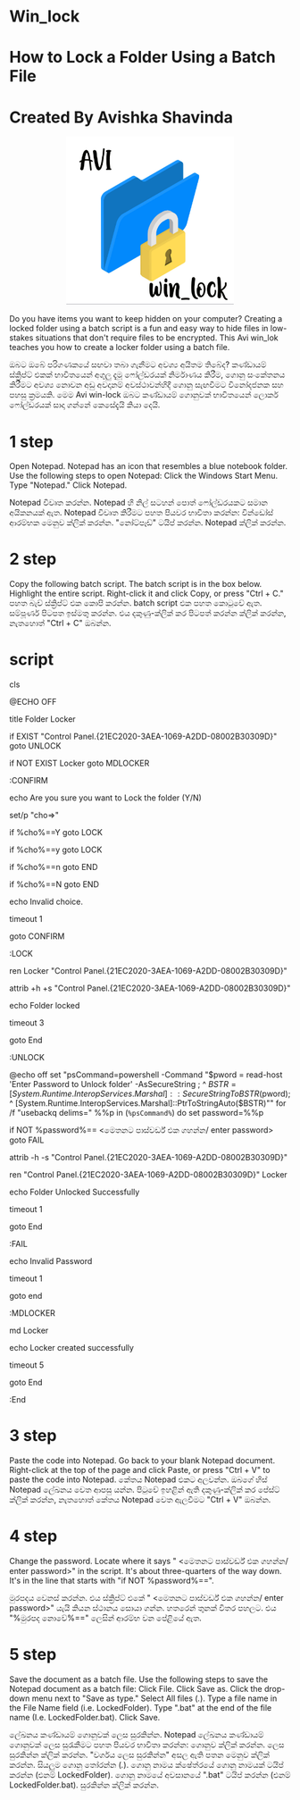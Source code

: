 # Win_lock
# How to Lock a Folder Using a Batch File
# Created By Avishka Shavinda

</p>
<p align="center">
<img src="https://raw.githubusercontent.com/avishka33/win_lock/main/Avi-win-lock.jpg" width="300" height="300"/>
</p>

Do you have items you want to keep hidden on your computer? Creating a locked folder using a batch script is a fun and easy way to hide files in low-stakes situations that don't require files to be encrypted. This Avi win_lok teaches you how to create a locker folder using a batch file.


ඔබට ඔබේ පරිගණකයේ සඟවා තබා ගැනීමට අවශ්‍ය අයිතම තිබේද? කණ්ඩායම් ස්ක්‍රිප්ට් එකක් භාවිතයෙන් අගුලු දැමූ ෆෝල්ඩරයක් නිර්මාණය කිරීම, ගොනු සංකේතනය කිරීමට අවශ්‍ය නොවන අඩු අවදානම් අවස්ථාවන්හිදී ගොනු සැඟවීමට විනෝදජනක සහ පහසු ක්‍රමයකි. මෙම Avi win-lock ඔබට කණ්ඩායම් ගොනුවක් භාවිතයෙන් ලොකර් ෆෝල්ඩරයක් සාදා ගන්නේ කෙසේදැයි කියා දෙයි.

# 1 step

Open Notepad. Notepad has an icon that resembles a blue notebook folder. Use the following steps to open Notepad:
Click the Windows Start Menu.
Type "Notepad."
Click Notepad.

Notepad විවෘත කරන්න. Notepad හි නිල් සටහන් පොත් ෆෝල්ඩරයකට සමාන අයිකනයක් ඇත. Notepad විවෘත කිරීමට පහත පියවර භාවිතා කරන්න:
වින්ඩෝස් ආරම්භක මෙනුව ක්ලික් කරන්න.
"නෝට්පෑඩ්" ටයිප් කරන්න.
Notepad ක්ලික් කරන්න.
# 2 step

Copy the following batch script. The batch script is in the box below. Highlight the entire script. Right-click it and click Copy, or press "Ctrl + C."
පහත බැච් ස්ක්‍රිප්ට් එක කොපි කරන්න. batch script එක පහත කොටුවේ ඇත. සම්පූර්ණ පිටපත ඉස්මතු කරන්න. එය දකුණු-ක්ලික් කර පිටපත් කරන්න ක්ලික් කරන්න, නැතහොත් "Ctrl + C" ඔබන්න.

# script

  cls

@ECHO OFF

title Folder Locker

if EXIST "Control Panel.{21EC2020-3AEA-1069-A2DD-08002B30309D}" goto UNLOCK

if NOT EXIST Locker goto MDLOCKER

:CONFIRM

echo Are you sure you want to Lock the folder (Y/N)

set/p "cho=>"

if %cho%==Y goto LOCK

if %cho%==y goto LOCK

if %cho%==n goto END

if %cho%==N goto END

echo Invalid choice.

timeout 1

goto CONFIRM

:LOCK

ren Locker "Control Panel.{21EC2020-3AEA-1069-A2DD-08002B30309D}"

attrib +h +s "Control Panel.{21EC2020-3AEA-1069-A2DD-08002B30309D}"

echo Folder locked

timeout 3

goto End

:UNLOCK

@echo off
set "psCommand=powershell -Command "$pword = read-host 'Enter Password to Unlock folder' -AsSecureString ; ^
    $BSTR=[System.Runtime.InteropServices.Marshal]::SecureStringToBSTR($pword); ^
        [System.Runtime.InteropServices.Marshal]::PtrToStringAuto($BSTR)""
for /f "usebackq delims=" %%p in (`%psCommand%`) do set password=%%p

if NOT %password%== <මෙතනට පාස්වර්ඩ් එක ගහන්න/ enter password> goto FAIL

attrib -h -s "Control Panel.{21EC2020-3AEA-1069-A2DD-08002B30309D}"

ren "Control Panel.{21EC2020-3AEA-1069-A2DD-08002B30309D}" Locker

echo Folder Unlocked Successfully

timeout 1

goto End

:FAIL

echo Invalid Password

timeout 1

goto end

:MDLOCKER

md Locker

echo Locker created successfully

timeout 5

goto End

:End


# 3 step


Paste the code into Notepad. Go back to your blank Notepad document. Right-click at the top of the page and click Paste, or press "Ctrl + V" to paste the code into Notepad.
කේතය Notepad එකට අලවන්න. ඔබගේ හිස් Notepad ලේඛනය වෙත ආපසු යන්න. පිටුවේ ඉහළින් ඇති දකුණු-ක්ලික් කර පේස්ට් ක්ලික් කරන්න, නැතහොත් කේතය Notepad වෙත ඇලවීමට "Ctrl + V" ඔබන්න.

# 4 step 


Change the password. Locate where it says " <මෙතනට පාස්වර්ඩ් එක ගහන්න/ enter password>" in the script. It's about three-quarters of the way down. It's in the line that starts with "if NOT %password%==".

මුරපදය වෙනස් කරන්න. එය ස්ක්‍රිප්ට් එකේ " <මෙතනට පාස්වර්ඩ් එක ගහන්න/ enter password>" යැයි කියන ස්ථානය සොයා ගන්න. හතරෙන් තුනක් විතර පහලට. එය "%මුරපද නොවේ%==" ලෙසින් ආරම්භ වන පේළියේ ඇත.


# 5 step 

Save the document as a batch file. Use the following steps to save the Notepad document as a batch file:
Click File.
Click Save as.
Click the drop-down menu next to "Save as type."
Select All files (*.*).
Type a file name in the File Name field (i.e. LockedFolder).
Type ".bat" at the end of the file name (I.e. LockedFolder.bat).
Click Save.

ලේඛනය කණ්ඩායම් ගොනුවක් ලෙස සුරකින්න. Notepad ලේඛනය කණ්ඩායම් ගොනුවක් ලෙස සුරැකීමට පහත පියවර භාවිතා කරන්න:
ගොනුව ක්ලික් කරන්න.
ලෙස සුරකින්න ක්ලික් කරන්න.
"වර්ගය ලෙස සුරකින්න" අසල ඇති පතන මෙනුව ක්ලික් කරන්න.
සියලුම ගොනු තෝරන්න (*.*).
ගොනු නාමය ක්ෂේත්රයේ ගොනු නාමයක් ටයිප් කරන්න (එනම් LockedFolder).
ගොනු නාමයේ අවසානයේ ".bat" ටයිප් කරන්න (එනම් LockedFolder.bat).
සුරකින්න ක්ලික් කරන්න.
